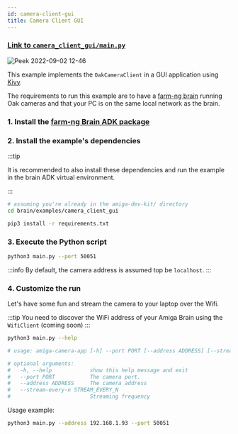 ```yaml
---
id: camera-client-gui
title: Camera Client GUI
---
```


### [Link to `camera_client_gui/main.py`](https://github.com/farm-ng/farm-ng-amiga/blob/main/py/examples/camera_client_gui/main.py)

![Peek 2022-09-02 12-46](https://user-images.githubusercontent.com/5157099/188124779-41f4d519-78d4-453e-9b90-b3d730762b81.gif)

This example implements the `OakCameraClient` in a GUI application using [Kivy](https://kivy.org/).

The requirements to run this example are to have a [farm-ng brain](/docs/brain/) running Oak cameras and that your PC is on the same local network as the brain.

### 1. Install the [farm-ng Brain ADK package](/docs/brain/brain-install)

### 2. Install the example's dependencies

:::tip

It is recommended to also install these dependencies and run the example in the brain ADK virtual environment.

:::

```bash
# assuming you're already in the amiga-dev-kit/ directory
cd brain/examples/camera_client_gui
```
```bash
pip3 install -r requirements.txt
```

### 3. Execute the Python script

```bash
python3 main.py --port 50051
```

:::info
By default, the camera address is assumed top be `localhost`.
:::

### 4. Customize the run

Let's have some fun and stream the camera to your laptop over the Wifi.

:::tip
You need to discover the WiFi address of your Amiga Brain using the `WifiClient` (coming soon)
:::

```bash
python3 main.py --help

# usage: amiga-camera-app [-h] --port PORT [--address ADDRESS] [--stream-every-n STREAM_EVERY_N]

# optional arguments:
#   -h, --help            show this help message and exit
#   --port PORT           The camera port.
#   --address ADDRESS     The camera address
#   --stream-every-n STREAM_EVERY_N
#                         Streaming frequency
```
Usage example:

```bash
python3 main.py --address 192.168.1.93 --port 50051
```
